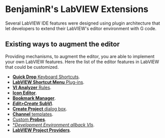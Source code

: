 # BenjaminR's LabVIEW Extensions

Several LabVIEW IDE features were designed using plugin architecture that let developers to extend their LabVIEW's editor environment with G code.

## Existing ways to augment the editor

Providing mechanisms, to augment the editor, you are able to implement your own LabVIEW features.
Here the list of the editor features in LabVIEW that could be customized.

- [**Quick Drop** Keyboard Shortcuts](https://forums.ni.com/t5/Quick-Drop-Enthusiasts/gh-p/grp-1251).
- [**LabVIEW Shortcut Menu** Plug-ins](https://forums.ni.com/t5/LabVIEW-Shortcut-Menu-Plug-Ins/tkb-p/3013).
- [**VI Analyzer** Rules](https://forums.ni.com/t5/VI-Analyzer-Enthusiasts/ct-p/7021).
- [**Icon Editor**](https://forums.ni.com/t5/Enhanced-Icon-Editor/gh-p/grp-1168).
- [**Bookmark Manager**](https://forums.ni.com/t5/Developer-Center-Resources/Creating-a-Custom-Bookmark-Manager-for-LabVIEW/ta-p/3513079).
- [**_Edit>Create_ SubVI**](http://labviewartisan.blogspot.com/2011/08/how-to-customize-edit-create-subvi-in.html).
- [**Create Project** dialog box](https://knowledge.ni.com/KnowledgeArticleDetails?id=kA03q000000x1k8CAA&l=en-CA).
- [**Channel** templates](https://forums.ni.com/t5/LabVIEW-Channel-Wires/Getting-Started-With-Channel-Wires/m-p/3505658).
- [Custom **Probes**](https://zone.ni.com/reference/en-XX/help/371361P-01/lvhowto/creating_custom_probes/).
- [**Development Environment *allback VIs**](https://labviewwiki.org/wiki/Development_Environment_Event_Callback_VIs).
- [**LabVIEW Project Providers**](https://forums.ni.com/t5/LabVIEW-Project-Providers/gh-p/bymqyodmkc).
